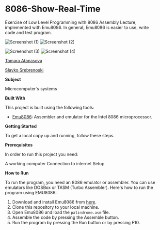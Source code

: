 # 8086-Show-Real-Time


Exercise of Low Level Programming with 8086 Assembly Lecture, implemented with Emu8086.
In general, Emu8086 is easier to use, write code and test program. 

![Screenshot (1)](https://github.com/tamaraatanasova/Show-Real-Time-8686/blob/main/1.1_image.png)
![Screenshot (2)](https://github.com/tamaraatanasova/Show-Real-Time-8686/blob/main/1.2_image.png)

![Screenshot (3)](https://github.com/tamaraatanasova/Show-Real-Time-8686/blob/main/2_image.png)
![Screenshot (4)](https://github.com/tamaraatanasova/Show-Real-Time-8686/blob/main/3_image.png)


[Tamara Atanasova ](https://github.com/tamaraatanasova)


[Slavko Srebrenoski ](https://github.com/slavko444)


**Subject**

Microcomputer's systems

**Built With**

This project is built using the following tools:

- [Emu8086](https://emu8086-microprocessor-emulator.en.softonic.com/): Assembler and emulator for the Intel 8086 microprocessor.

**Getting Started**

To get a local copy up and running, follow these steps.

**Prerequisites**

In order to run this project you need:

A working computer
Connection to internet
Setup

**How to Run**

To run the program, you need an 8086 emulator or assembler. You can use emulators like DOSBox or TASM (Turbo Assembler). Here's how to run the program using EMU8086:

1. Download and install Emu8086 from [here](https://emu8086-microprocessor-emulator.en.softonic.com/).
2. Clone this repository to your local machine.
3. Open Emu8086 and load the `palindrome.asm` file.
4. Assemble the code by pressing the Assemble button.
5. Run the program by pressing the Run button or by pressing F10.





